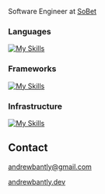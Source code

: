 Software Engineer at [SoBet](https://sobet.io/)

### Languages
[![My Skills](https://skillicons.dev/icons?i=ts,php,py,js,html,css,java)](https://skillicons.dev)
### Frameworks
[![My Skills](https://skillicons.dev/icons?i=react,laravel,vue,django,nodejs)](https://skillicons.dev)
### Infrastructure
[![My Skills](https://skillicons.dev/icons?i=mysql,redux,docker,postgres,sequelize,mongodb,netlify,express,aws)](https://skillicons.dev)

## Contact
andrewbantly@gmail.com

[andrewbantly.dev](https://www.andrewbantly.dev/)
